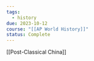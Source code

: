 ```yaml
---
tags:
  - history
due: 2023-10-12
course: "[[AP World History]]"
status: Complete
---
```

[[Post-Classical China]]
